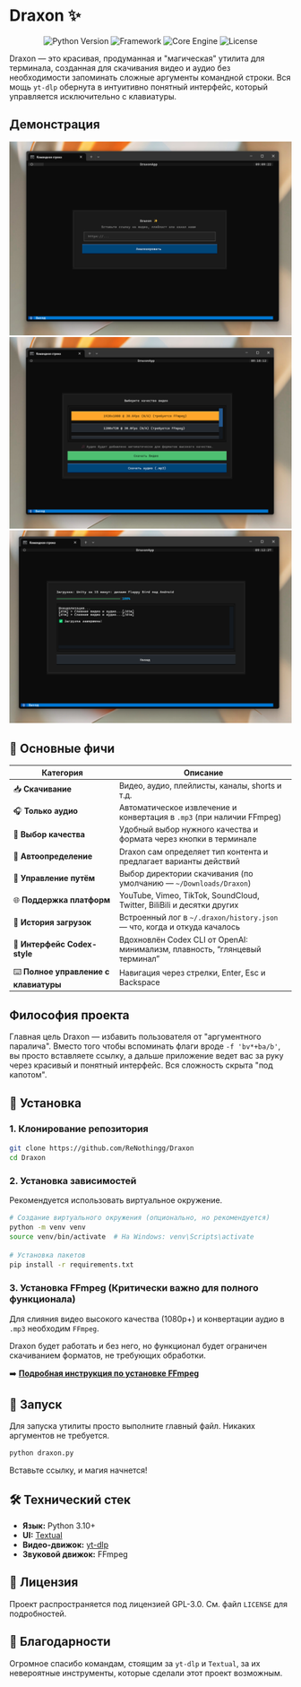 # Draxon ✨

<p align="center">
  <img src="https://img.shields.io/badge/python-3.10+-brightgreen.svg" alt="Python Version">
  <img src="https://img.shields.io/badge/UI-Textual-purple.svg" alt="Framework">
  <img src="https://img.shields.io/badge/engine-yt--dlp-red.svg" alt="Core Engine">
  <img src="https://img.shields.io/badge/license-MIT-blue.svg" alt="License">
</p>

Draxon — это красивая, продуманная и "магическая" утилита для терминала, созданная для скачивания видео и аудио без необходимости запоминать сложные аргументы командной строки. Вся мощь `yt-dlp` обернута в интуитивно понятный интерфейс, который управляется исключительно с клавиатуры.

## Демонстрация
![Главная страница](.github/1.png)
![Выбор разрешения или аудио](.github/2.png)
![Скачалось вссе крч и не взорвалось ура](.github/3.png)

## 🎯 Основные фичи

| Категория                             | Описание                                                                    |
| ------------------------------------- | --------------------------------------------------------------------------- |
| 📥 **Скачивание**                     | Видео, аудио, плейлисты, каналы, shorts и т.д.                              |
| 🎧 **Только аудио**                   | Автоматическое извлечение и конвертация в `.mp3` (при наличии FFmpeg)        |
| 🎯 **Выбор качества**                 | Удобный выбор нужного качества и формата через кнопки в терминале            |
| 🧠 **Автоопределение**                | Draxon сам определяет тип контента и предлагает варианты действий           |
| 📁 **Управление путём**               | Выбор директории скачивания (по умолчанию — `~/Downloads/Draxon`)            |
| 🌐 **Поддержка платформ**             | YouTube, Vimeo, TikTok, SoundCloud, Twitter, BiliBili и десятки других      |
| 🔁 **История загрузок**               | Встроенный лог в `~/.draxon/history.json` — что, когда и откуда качалось     |
| 🎨 **Интерфейс Codex-style**          | Вдохновлён Codex CLI от OpenAI: минимализм, плавность, “глянцевый терминал” |
| ⌨️ **Полное управление с клавиатуры** | Навигация через стрелки, Enter, Esc и Backspace                             |

## Философия проекта

Главная цель Draxon — избавить пользователя от "аргументного паралича". Вместо того чтобы вспоминать флаги вроде `-f 'bv*+ba/b'`, вы просто вставляете ссылку, а дальше приложение ведет вас за руку через красивый и понятный интерфейс. Вся сложность скрыта "под капотом".

## 🔧 Установка

### 1. Клонирование репозитория
```bash
git clone https://github.com/ReNothingg/Draxon
cd Draxon
```

### 2. Установка зависимостей
Рекомендуется использовать виртуальное окружение.
```bash
# Создание виртуального окружения (опционально, но рекомендуется)
python -m venv venv
source venv/bin/activate  # На Windows: venv\Scripts\activate

# Установка пакетов
pip install -r requirements.txt
```

### 3. Установка FFmpeg (Критически важно для полного функционала)
Для слияния видео высокого качества (1080p+) и конвертации аудио в `.mp3` необходим `FFmpeg`.

Draxon будет работать и без него, но функционал будет ограничен скачиванием форматов, не требующих обработки.

➡️ **[Подробная инструкция по установке FFmpeg](https://github.com/ReNothingg/ReNothingg/blob/main/Install-ffmpeg.md)**

## 🚀 Запуск

Для запуска утилиты просто выполните главный файл. Никаких аргументов не требуется.
```bash
python draxon.py
```
Вставьте ссылку, и магия начнется!

## 🛠️ Технический стек
*   **Язык:** Python 3.10+
*   **UI:** [Textual](https://github.com/Textualize/textual)
*   **Видео-движок:** [yt-dlp](https://github.com/yt-dlp/yt-dlp)
*   **Звуковой движок:** FFmpeg

## 📄 Лицензия
Проект распространяется под лицензией GPL-3.0. См. файл `LICENSE` для подробностей.

## 🙏 Благодарности
Огромное спасибо командам, стоящим за `yt-dlp` и `Textual`, за их невероятные инструменты, которые сделали этот проект возможным.
